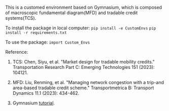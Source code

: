 This is a customed environment based on Gymnasium, which is composed of macroscopic fundamental diagram(MFD) and tradable credit systems(TCS). 

To install the package in local computer: 
`pip install -e CustomEnvs`
`pip install -r requirements.txt`

To use the package:
`import Custom_Envs`

Reference: 

1. TCS: Chen, Siyu, et al. "Market design for tradable mobility credits." Transportation Research Part C: Emerging Technologies 151 (2023): 104121.

2. MFD: Liu, Renming, et al. "Managing network congestion with a trip-and area-based tradable credit scheme." Transportmetrica B: Transport Dynamics 11.1 (2023): 434-462.

3. Gymnasium <a href="https://gymnasium.farama.org/tutorials/gymnasium_basics/environment_creation/">tutorial</a>.
